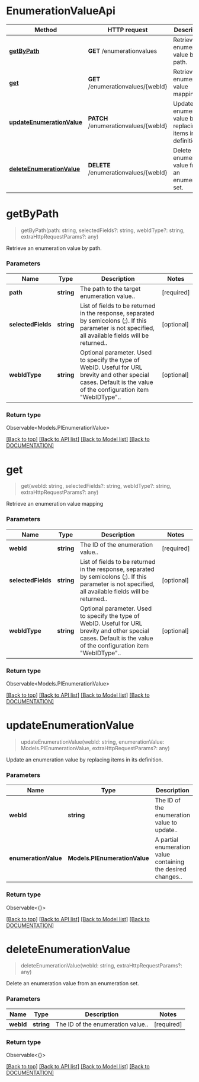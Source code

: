 # EnumerationValueApi

Method | HTTP request | Description
------------ | ------------- | -------------
[**getByPath**](EnumerationValueApi.md#getbypath) | **GET** /enumerationvalues | Retrieve an enumeration value by path.
[**get**](EnumerationValueApi.md#get) | **GET** /enumerationvalues/{webId} | Retrieve an enumeration value mapping
[**updateEnumerationValue**](EnumerationValueApi.md#updateenumerationvalue) | **PATCH** /enumerationvalues/{webId} | Update an enumeration value by replacing items in its definition.
[**deleteEnumerationValue**](EnumerationValueApi.md#deleteenumerationvalue) | **DELETE** /enumerationvalues/{webId} | Delete an enumeration value from an enumeration set.


# **getByPath**
> getByPath(path: string, selectedFields?: string, webIdType?: string, extraHttpRequestParams?: any)

Retrieve an enumeration value by path.

### Parameters

Name | Type | Description | Notes
------------- | ------------- | ------------- | -------------
 **path** | **string**| The path to the target enumeration value.. | [required]
 **selectedFields** | **string**| List of fields to be returned in the response, separated by semicolons (;). If this parameter is not specified, all available fields will be returned.. | [optional]
 **webIdType** | **string**| Optional parameter. Used to specify the type of WebID. Useful for URL brevity and other special cases. Default is the value of the configuration item "WebIDType".. | [optional]


### Return type

Observable<Models.PIEnumerationValue>

[[Back to top]](#) [[Back to API list]](../../DOCUMENTATION.md#documentation-for-api-endpoints) [[Back to Model list]](../../DOCUMENTATION.md#documentation-for-models) [[Back to DOCUMENTATION]](../../DOCUMENTATION.md)

# **get**
> get(webId: string, selectedFields?: string, webIdType?: string, extraHttpRequestParams?: any)

Retrieve an enumeration value mapping

### Parameters

Name | Type | Description | Notes
------------- | ------------- | ------------- | -------------
 **webId** | **string**| The ID of the enumeration value.. | [required]
 **selectedFields** | **string**| List of fields to be returned in the response, separated by semicolons (;). If this parameter is not specified, all available fields will be returned.. | [optional]
 **webIdType** | **string**| Optional parameter. Used to specify the type of WebID. Useful for URL brevity and other special cases. Default is the value of the configuration item "WebIDType".. | [optional]


### Return type

Observable<Models.PIEnumerationValue>

[[Back to top]](#) [[Back to API list]](../../DOCUMENTATION.md#documentation-for-api-endpoints) [[Back to Model list]](../../DOCUMENTATION.md#documentation-for-models) [[Back to DOCUMENTATION]](../../DOCUMENTATION.md)

# **updateEnumerationValue**
> updateEnumerationValue(webId: string, enumerationValue: Models.PIEnumerationValue, extraHttpRequestParams?: any)

Update an enumeration value by replacing items in its definition.

### Parameters

Name | Type | Description | Notes
------------- | ------------- | ------------- | -------------
 **webId** | **string**| The ID of the enumeration value to update.. | [required]
 **enumerationValue** | **Models.PIEnumerationValue**| A partial enumeration value containing the desired changes.. | [required]


### Return type

Observable<{}> 

[[Back to top]](#) [[Back to API list]](../../DOCUMENTATION.md#documentation-for-api-endpoints) [[Back to Model list]](../../DOCUMENTATION.md#documentation-for-models) [[Back to DOCUMENTATION]](../../DOCUMENTATION.md)

# **deleteEnumerationValue**
> deleteEnumerationValue(webId: string, extraHttpRequestParams?: any)

Delete an enumeration value from an enumeration set.

### Parameters

Name | Type | Description | Notes
------------- | ------------- | ------------- | -------------
 **webId** | **string**| The ID of the enumeration value.. | [required]


### Return type

Observable<{}> 

[[Back to top]](#) [[Back to API list]](../../DOCUMENTATION.md#documentation-for-api-endpoints) [[Back to Model list]](../../DOCUMENTATION.md#documentation-for-models) [[Back to DOCUMENTATION]](../../DOCUMENTATION.md)
